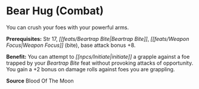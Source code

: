 ﻿---
cssclass: [feats]

---
# Bear Hug (Combat)

You can crush your foes with your powerful arms.

**Prerequisites:** Str 17, _[[feats/Beartrap Bite|Beartrap Bite]]_, _[[feats/Weapon Focus|Weapon Focus]]_ (bite), base attack bonus +8.

**Benefit:** You can attempt to _[[npcs/Initiate|initiate]]_ a grapple against a foe trapped by your _Beartrap Bite_ feat without provoking attacks of opportunity. You gain a +2 bonus on damage rolls against foes you are grappling.

**Source** Blood Of The Moon